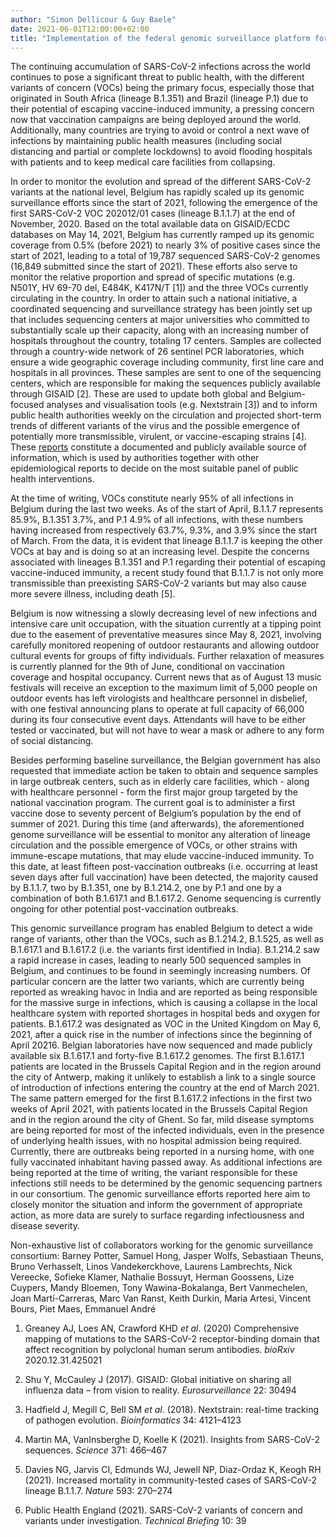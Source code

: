 ```yaml
---
author: "Simon Dellicour & Guy Baele"
date: 2021-06-01T12:00:00+02:00
title: "Implementation of the federal genomic surveillance platform for SARS-CoV-2"
---
```

The continuing accumulation of SARS-CoV-2 infections across the world continues to pose a significant threat to public health, with the different variants of concern (VOCs) being the primary focus, especially those that originated in South Africa (lineage B.1.351) and Brazil (lineage P.1) due to their potential of escaping vaccine-induced immunity, a pressing concern now that vaccination campaigns are being deployed around the world. Additionally, many countries are trying to avoid or control a next wave of infections by maintaining public health measures (including social distancing and partial or complete lockdowns) to avoid flooding hospitals with patients and to keep medical care facilities from collapsing. 

In order to monitor the evolution and spread of the different SARS-CoV-2 variants at the national level, Belgium has rapidly scaled up its genomic surveillance efforts since the start of 2021, following the emergence of the first SARS-CoV-2 VOC 202012/01 cases (lineage B.1.1.7) at the end of November, 2020. Based on the total available data on GISAID/ECDC databases on May 14, 2021, Belgium has currently ramped up its genomic coverage from 0.5% (before 2021) to nearly 3% of positive cases since the start of 2021, leading to a total of 19,787 sequenced SARS-CoV-2 genomes (16,849 submitted since the start of 2021). These efforts also serve to monitor the relative proportion and spread of specific mutations (e.g. N501Y, HV 69-70 del, E484K, K417N/T [1]) and the three VOCs currently circulating in the country. In order to attain such a national initiative, a coordinated sequencing and surveillance strategy has been jointly set up that includes sequencing centers at major universities who committed to substantially scale up their capacity, along with an increasing number of hospitals throughout the country, totaling 17 centers. Samples are collected through a country-wide network of 26 sentinel PCR laboratories, which ensure a wide geographic coverage including community, first line care and hospitals in all provinces. These samples are sent to one of the sequencing centers, which are responsible for making the sequences publicly available through GISAID [2]. These are used to update both global and Belgium-focused analyses and visualisation tools (e.g. Nextstrain [3]) and to inform public health authorities weekly on the circulation and projected short-term trends of different variants of the virus and the possible emergence of potentially more transmissible, virulent, or vaccine-escaping strains [4]. These [reports](https://www.uzleuven.be/nl/laboratoriumgeneeskunde/genomic-surveillance-sars-cov-2-belgium) constitute a documented and publicly available source of information, which is used by authorities together with other epidemiological reports to decide on the most suitable panel of public health interventions.

At the time of writing, VOCs constitute nearly 95% of all infections in Belgium during the last two weeks. As of the start of April, B.1.1.7 represents 85.9%, B.1.351 3.7%, and P.1 4.9% of all infections, with these numbers having increased from respectively 63.7%, 9.3%, and 3.9% since the start of March. From the data, it is evident that lineage B.1.1.7 is keeping the other VOCs at bay and is doing so at an increasing level. Despite the concerns associated with lineages B.1.351 and P.1 regarding their potential of escaping vaccine-induced immunity, a recent study found that B.1.1.7 is not only more transmissible than preexisting SARS-CoV-2 variants but may also cause more severe illness, including death [5].

Belgium is now witnessing a slowly decreasing level of new infections and intensive care unit occupation, with the situation currently at a tipping point due to the easement of preventative measures since May 8, 2021, involving carefully monitored reopening of outdoor restaurants and allowing outdoor cultural events for groups of fifty individuals. Further relaxation of measures is currently planned for the 9th of June, conditional on vaccination coverage and hospital occupancy. Current news that as of August 13 music festivals will receive an exception to the maximum limit of 5,000 people on outdoor events has left virologists and healthcare personnel in disbelief, with one festival announcing plans to operate at full capacity of 66,000 during its four consecutive event days. Attendants will have to be either tested or vaccinated, but will not have to wear a mask or adhere to any form of social distancing.

Besides performing baseline surveillance, the Belgian government has also requested that immediate action be taken to obtain and sequence samples in large outbreak centers, such as in elderly care facilities, which - along with healthcare personnel - form the first major group targeted by the national vaccination program. The current goal is to administer a first vaccine dose to seventy percent of Belgium’s population by the end of summer of 2021. During this time (and afterwards), the aforementioned genome surveillance will be essential to monitor any alteration of lineage circulation and the possible emergence of VOCs, or other strains with immune-escape mutations, that may elude vaccine-induced immunity. To this date, at least fifteen post-vaccination outbreaks (i.e. occurring at least seven days after full vaccination) have been detected, the majority caused by B.1.1.7, two by B.1.351, one by B.1.214.2, one by P.1 and one by a combination of both B.1.617.1 and B.1.617.2. Genome sequencing is currently ongoing for other potential post-vaccination outbreaks.

This genomic surveillance program has enabled Belgium to detect a wide range of variants, other than the VOCs, such as B.1.214.2, B.1.525, as well as B.1.617.1 and B.1.617.2 (i.e. the variants first identified in India). B.1.214.2 saw a rapid increase in cases, leading to nearly 500 sequenced samples in Belgium, and continues to be found in seemingly increasing numbers. Of particular concern are the latter two variants, which are currently being reported as wreaking havoc in India and are reported as being responsible for the massive surge in infections, which is causing a collapse in the local healthcare system with reported shortages in hospital beds and oxygen for patients. B.1.617.2 was designated as VOC in the United Kingdom on May 6, 2021, after a quick rise in the number of infections since the beginning of April 20216. Belgian laboratories have now sequenced and made publicly available six B.1.617.1 and forty-five B.1.617.2 genomes. The first B.1.617.1 patients are located in the Brussels Capital Region and in the region around the city of Antwerp, making it unlikely to establish a link to a single source of introduction of infections entering the country at the end of March 2021. The same pattern emerged for the first B.1.617.2 infections in the first two weeks of April 2021, with patients located in the Brussels Capital Region and in the region around the city of Ghent. So far, mild disease symptoms are being reported for most of the infected individuals, even in the presence of underlying health issues, with no hospital admission being required. Currently, there are outbreaks being reported in a nursing home, with one fully vaccinated inhabitant having passed away. As additional infections are being reported at the time of writing, the variant responsible for these infections still needs to be determined by the genomic sequencing partners in our consortium. The genomic surveillance efforts reported here aim to closely monitor the situation and inform the government of appropriate action, as more data are surely to surface regarding infectiousness and disease severity.

Non-exhaustive list of collaborators working for the genomic surveillance consortium: Barney Potter, Samuel Hong, Jasper Wolfs, Sebastiaan Theuns, Bruno Verhasselt, Linos Vandekerckhove, Laurens Lambrechts, Nick Vereecke, Sofieke Klamer, Nathalie Bossuyt, Herman Goossens, Lize Cuypers, Mandy Bloemen, Tony Wawina-Bokalanga, Bert Vanmechelen, Joan Martí-Carreras, Marc Van Ranst, Keith Durkin, Maria Artesi, Vincent Bours, Piet Maes, Emmanuel André

1. Greaney AJ, Loes AN, Crawford KHD *et al*. (2020) Comprehensive mapping of mutations to the SARS-CoV-2 receptor-binding domain that affect recognition by polyclonal human serum antibodies. *bioRxiv* 2020.12.31.425021

2. Shu Y, McCauley J (2017). GISAID: Global initiative on sharing all influenza data – from vision to reality. *Eurosurveillance* 22: 30494

3. Hadfield J, Megill C, Bell SM *et al*. (2018). Nextstrain: real-time tracking of pathogen evolution. *Bioinformatics* 34: 4121–4123

4. Martin MA, VanInsberghe D, Koelle K (2021). Insights from SARS-CoV-2 sequences. *Science*  371: 466–467

5. Davies NG, Jarvis CI, Edmunds WJ, Jewell NP, Diaz-Ordaz K, Keogh RH (2021). Increased mortality in community-tested cases of SARS-CoV-2 lineage B.1.1.7. *Nature* 593: 270–274

6. Public Health England (2021). SARS-CoV-2 variants of concern and variants under investigation. *Technical Briefing* 10: 39

